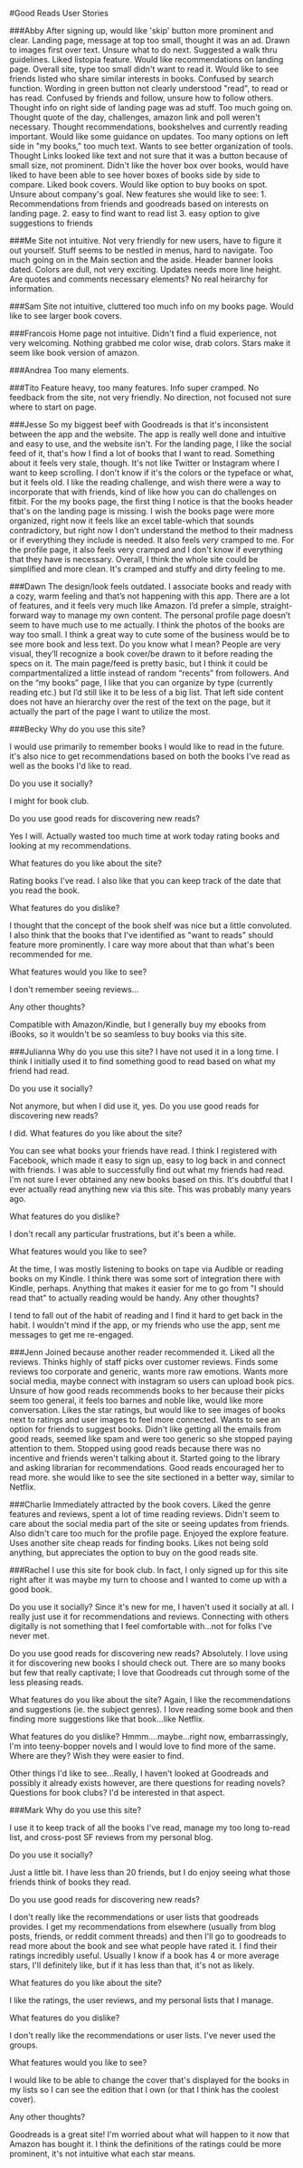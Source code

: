 #Good Reads User Stories

###Abby
After signing up, would like 'skip' button more prominent and clear.
Landing page, message at top too small, thought it was an ad. Drawn to images first over text. Unsure what to do next. Suggested a walk thru guidelines. Liked listopia feature. Would like recommendations on landing page.
Overall site, type too small didn't want to read it. Would like to see friends listed who share similar interests in books. Confused by search function. 
Wording in green button not clearly understood "read", to read or has read.
Confused by friends and follow, unsure how to follow others. Thought info on right side of landing page was ad stuff. Too much going on. Thought quote of the day, challenges, amazon link and poll weren't necessary. Thought recommendations, bookshelves and currently reading important. Would like some guidance on updates. Too many options on left side in "my books," too much text. Wants to see better organization of tools. Thought Links looked like text and not sure that it was a button because of small size, not prominent. 
Didn't like the hover box over books, would have liked to have been able to see hover boxes of books side by side to compare. Liked book covers.
Would like option to buy books on spot. Unsure about company's goal.
New features she would like to see:
    1. Recommendations from friends and goodreads based on interests on landing page.
    2. easy to find want to read list
    3. easy option to give suggestions to friends

###Me
Site not intuitive. Not very friendly for new users, have to figure
it out yourself. Stuff seems to be nestled in menus, hard to navigate.
Too much going on in the Main section and the aside.
Header banner looks dated. Colors are dull, not very exciting.
Updates needs more line height. Are quotes and comments necessary elements?
No real heirarchy for information.

###Sam
Site not intuitive, cluttered too much info on my books page.
Would like to see larger book covers.

###Francois
Home page not intuitive.
Didn't find a fluid experience, not very welcoming.
Nothing grabbed me color wise, drab colors.
Stars make it seem like book version of amazon.

###Andrea
Too many elements. 

###Tito
Feature heavy, too many features. Info super cramped.
No feedback from the site, not very friendly. No direction, not focused
not sure where to start on page. 

###Jesse
So my biggest beef with Goodreads is that it's inconsistent between the app and the website. The app is really well done and intuitive and easy to use, and the website isn't. For the landing page, I like the social feed of it, that's how I find a lot of books that I want to read. Something about it feels very stale, though. It's not like Twitter or Instagram where I want to keep scrolling. I don't know if it's the colors or the typeface or what, but it feels old. I like the reading challenge, and wish there were a way to incorporate that with friends, kind of like how you can do challenges on fitbit. For the my books page, the first thing I notice is that the books header that's on the landing page is missing. I wish the books page were more organized, right now it feels like an excel table-which that sounds contradictory, but right now I don't understand the method to their madness or if everything they include is needed. It also feels _very_ cramped to me.  For the  profile page, it also feels very cramped and I don't know if everything that they have is necessary. Overall, I think the whole site could be simplified and more clean. It's cramped and stuffy and dirty feeling to me.

###Dawn
The design/look feels outdated. I associate books and ready with a cozy, warm feeling and that’s not happening with this app. There are a lot of features, and it feels very much like Amazon. I’d prefer a simple, straight-forward way to manage my own content. The personal profile page doesn’t seem to have much use to me actually. I think the photos of the books are way too small. I think a great way to cute some of the business would be to see more book and less text. Do you know what I mean? People are very visual, they’ll recognize a book cover/be drawn to it before reading the specs on it. The main page/feed is pretty basic, but I think it could be compartmentalized a little instead of random “recents” from followers. And on the “my books” page, I like that you can organize by type (currently reading etc.) but I’d still like it to be less of a big list. That left side content does not have an hierarchy over the rest of the text on the page, but it actually the part of the page I want to utilize the most.

###Becky
Why do you use this site?  

I would use primarily to remember books I would like to read in the future. it's also nice to get recommendations based on both the books I've read as well as the books I'd like to read.

Do you use it socially?

   I might for book club. 

Do you use good reads for discovering new reads?
  
  Yes I will. Actually wasted too much time at work today rating books and looking at my recommendations. 

What features do you like about the site?

   Rating books I've read.  I also like that you can keep track of the date that you read the book.

What features do you dislike?

   I thought that the concept of the book shelf was nice but a little convoluted. I also think that the books that I've  identified as "want to reads" should feature more prominently. I care way more about that than what's been recommended for me.  

What features would you like to see?

   I don't remember seeing reviews...

Any other thoughts?

   Compatible with Amazon/Kindle, but I generally buy my ebooks from iBooks, so it wouldn't be so seamless to buy books via this site.


###Julianna
Why do you use this site? 
I have not used it in a long time. I think I initially used it to find something good to read based on what my friend had read. 

Do you use it socially?

Not anymore, but when I did use it, yes. 
Do you use good reads for discovering new reads?

I did. 
What features do you like about the site?

You can see what books your friends have read. I think I registered with Facebook, which made it easy to sign up, easy to log back in and connect with friends. I was able to successfully find out what my friends had read. I'm not sure I ever obtained any new books based on this. It's doubtful that I ever  actually read anything new via this site. This was probably many years ago. 

What features do you dislike?

I don't recall any particular frustrations, but it's been a while. 

What features would you like to see?

At the time, I was mostly listening to books on tape via Audible or reading books on my Kindle. I think there was some sort of integration there with Kindle, perhaps. Anything that makes it easier for me to go from "I should read that" to actually reading would be handy.
Any other thoughts?

I tend to fall out of the habit of reading and I find it hard to get back in the habit. I wouldn't mind if the app, or my friends who use the app, sent me messages to get me re-engaged.

###Jenn
Joined because another reader recommended it. Liked all the reviews. Thinks highly of staff picks over customer reviews. Finds some reviews too corporate and generic, wants more raw emotions. Wants more social media, maybe connect with instagram so users can upload book pics. Unsure of how good reads recommends books to her because their picks seem too general, it feels too barnes and noble like, would like more conversation. Likes the star ratings, but would like to see images of books next to ratings and user images to feel more connected. Wants to see an option for friends to suggest books. Didn't like getting all the emails from good reads, seemed like spam and were too generic so she stopped paying attention to them. Stopped using good reads because there was no incentive and friends weren't talking about it. Started going to the library and asking librarian for recommendations. Good reads encouraged her to read more. she would like to see the site sectioned in a better way, similar to Netflix. 

###Charlie
Immediately attracted by the book covers. Liked the genre features and reviews, spent a lot of time reading reviews. Didn't seem to care about the social media part of the site or seeing updates from friends. Also didn't care too much for the profile page. Enjoyed the explore feature. Uses another site cheap reads for finding books. Likes not being sold anything, but appreciates the option to buy on the good reads site.

###Rachel
I use this site for book club.  In fact, I only signed up for this site right after it was maybe my turn to choose and I wanted to come up with a good book. 

Do you use it socially?
Since it's new for me, I haven't used it socially at all.  I really just use it for recommendations and reviews.  Connecting with others digitally is not something that I feel comfortable with...not for folks I've never met.

Do you use good reads for discovering new reads?
Absolutely.  I love using it for discovering new books I should check out.  There are so many books but few that really captivate; I love that Goodreads cut through some of the less pleasing reads.

What features do you like about the site?
Again, I like the recommendations and suggestions (ie. the subject genres).  I love reading some book and then finding more suggestions like that book...like Netflix.

What features do you dislike?
Hmmm....maybe...right now, embarrassingly, I'm into teeny-bopper novels and I would love to find more of the same.  Where are they?  Wish they were easier to find.

Other things I'd like to see...Really, I haven't looked at Goodreads and possibly it already exists however, are there questions for reading novels?  Questions for book clubs?  I'd be interested in that aspect. 

###Mark
Why do you use this site? 

I use it to keep track of all the books I've read, manage my too long to-read list, and cross-post SF reviews from my personal blog.

Do you use it socially?

Just a little bit. I have less than 20 friends, but I do enjoy seeing what those friends think of books they read.

Do you use good reads for discovering new reads?

I don't really like the recommendations or user lists that goodreads provides. I get my recommendations from elsewhere (usually from blog posts, friends, or reddit comment threads) and then I'll go to goodreads to read more about the book and see what people have rated it. I find their ratings incredibly useful. Usually I know if a book has 4 or more average stars, I'll definitely like, but if it has less than that, it's not as likely.

What features do you like about the site?

I like the ratings, the user reviews, and my personal lists that I manage.

What features do you dislike?

I don't really like the recommendations or user lists. I've never used the groups.

What features would you like to see?

I would like to be able to change the cover that's displayed for the books in my lists so I can see the edition that I own (or that I think has the coolest cover).

Any other thoughts?

Goodreads is a great site! I'm worried about what will happen to it now that Amazon has bought it. I think the definitions of the ratings could be more prominent, it's not intuitive what each star means.
 






